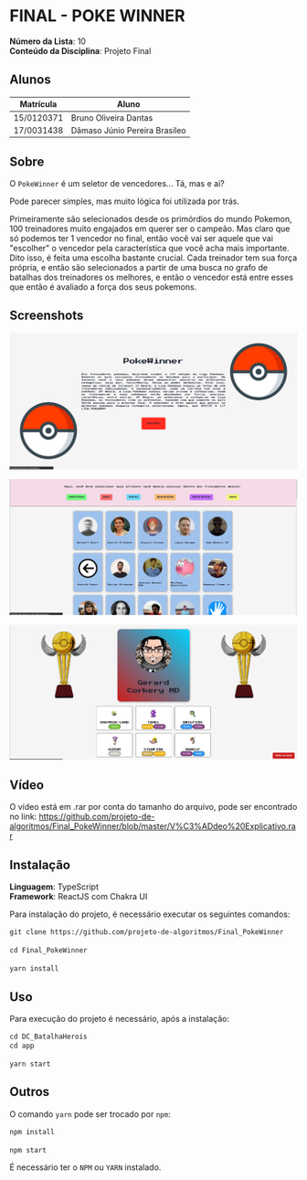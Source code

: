 # FINAL - POKE WINNER

**Número da Lista**: 10<br>
**Conteúdo da Disciplina**: Projeto Final<br>

## Alunos
|Matrícula | Aluno |
| -- | -- |
| 15/0120371  |  Bruno Oliveira Dantas |
| 17/0031438 |  Dâmaso Júnio Pereira Brasileo |

## Sobre 

O `PokeWinner` é um seletor de vencedores... Tá, mas e ai?

Pode parecer simples, mas muito lógica foi utilizada por trás.

Primeiramente são selecionados desde os primórdios do mundo Pokemon, 100 treinadores muito engajados em querer ser o campeão. Mas claro que só podemos ter 1 vencedor no final, então você vai ser aquele que vai "escolher" o vencedor pela característica que você acha mais importante. Dito isso, é feita uma escolha bastante crucial.
Cada treinador tem sua força própria, e então são selecionados a partir de uma busca no grafo de batalhas dos treinadores os melhores, e então o vencedor está entre esses que então é avaliado a força dos seus pokemons.

## Screenshots

![](src/assets/pokewinner1.png)

![](src/assets/pokewinner2.png)

![](src/assets/pokewinner3.png)

## Vídeo

O vídeo está em .rar por conta do tamanho do arquivo, pode ser encontrado no link: https://github.com/projeto-de-algoritmos/Final_PokeWinner/blob/master/V%C3%ADdeo%20Explicativo.rar

## Instalação 

**Linguagem**: TypeScript<br>
**Framework**: ReactJS com Chakra UI<br>

Para instalação do projeto, é necessário executar os seguintes comandos:
```
git clone https://github.com/projeto-de-algoritmos/Final_PokeWinner

cd Final_PokeWinner

yarn install
```

## Uso 

Para execução do projeto é necessário, após a instalação:
```
cd DC_BatalhaHerois
cd app

yarn start
```

## Outros 
O comando `yarn` pode ser trocado por `npm`:
```
npm install

npm start
```

É necessário ter o `NPM` ou `YARN` instalado.




